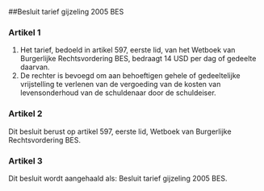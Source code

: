 <meta http-equiv='Content-Type' content='text/html; charset=utf-8' />

##Besluit tarief gijzeling 2005 BES

### Artikel  1  

1.  Het tarief, bedoeld in artikel 597, eerste lid, van het Wetboek van Burgerlijke Rechtsvordering BES, bedraagt 14 USD per dag of gedeelte daarvan.   
2.  De rechter is bevoegd om aan behoeftigen gehele of gedeeltelijke vrijstelling te verlenen van de vergoeding van de kosten van levensonderhoud van de schuldenaar door de schuldeiser.  

### Artikel  2  

Dit besluit berust op artikel 597, eerste lid, Wetboek van Burgerlijke Rechtsvordering BES. 

### Artikel  3  

Dit besluit wordt aangehaald als: Besluit tarief gijzeling 2005 BES. 
